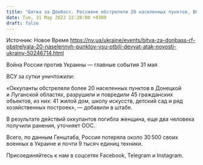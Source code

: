 ```yaml
---
title: "Битва за Донбасс. Россияне обстреляли 20 населенных пунктов, ВСУ отбили девять атак оккупантов — штаб ООС"
date: Tue, 31 May 2022 22:28:00 +0300
draft: false
---
```

Источник: Новое Время https://nv.ua/ukraine/events/bitva-za-donbass-rf-obstrelyala-20-naselennyh-punktov-vsu-otbili-devyat-atak-novosti-ukrainy-50246714.html


Война России против Украины — главные события 31 мая

ВСУ за сутки уничтожили:

«Оккупанты обстреляли более 20 населенных пунктов в Донецкой и Луганской областях, разрушили и повредили 45 гражданских объектов, из них: 41 жилой дом, школу искусств, детский сад и ряд хозяйственных построек», — добавили в штабе. 

В результате действий оккупантов погибла женщина, еще два человека получили ранения, уточняет ООС.

Всего, по данным Генштаба, Россия потеряла около 30 500 своих военных в Украине и почти 9 тысяч единиц техники.

Присоединяйтесь к нам в соцсетях Facebook, Telegram и Instagram.
